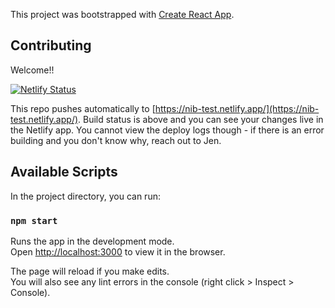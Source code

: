 This project was bootstrapped with [Create React App](https://github.com/facebook/create-react-app).

## Contributing

Welcome!! 

[![Netlify Status](https://api.netlify.com/api/v1/badges/fcb7ad93-5f1c-40cb-928d-16ff674c2a10/deploy-status)](https://app.netlify.com/sites/nib-stage/deploys)

This repo pushes automatically to [https://nib-test.netlify.app/](https://nib-test.netlify.app/). Build status is above and you can see your changes live in the Netlify app. You cannot view the deploy logs though - if there is an error building and you don't know why, reach out to Jen.

## Available Scripts

In the project directory, you can run:

### `npm start`

Runs the app in the development mode.<br />
Open [http://localhost:3000](http://localhost:3000) to view it in the browser.

The page will reload if you make edits.<br />
You will also see any lint errors in the console (right click > Inspect > Console).
